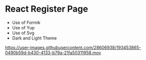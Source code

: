# React Register Page
 
 * Use of Formik
 * Use of Yup
 * Use of Svg
 * Dark and Light Theme
 
 


https://user-images.githubusercontent.com/28606938/193453865-0490b59d-b430-4133-b79a-21fa50311958.mov

